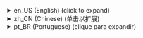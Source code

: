 <details><summary>en_US (English) (click to expand)</summary><p>

# SimpleTitle Plugin
<img src="https://github.com/LewBr/SimpleTitle_Plugin_By_LewBr/blob/master/icon.png" height="100" width="200" align="left"></img>
Plugin [SimpleTitle] for PocketMine-MP software (PMMP)

-------------
[Get the latest artefacts file here (PHAR Files)](https://github.com/LewBr/SimpleTitle_Plugin_By_LewBr/releases)
-------------

### How to use?
1) Install the file .phar last artefact
2) Restart your server if the plugin doesn't work at first
3) Change the plugin configurations as your preferences in config.yml

### Last version:
- 1.0.0
  
### Tasks:
- [x] Add rack preference settings
- [x] Add text time remain, preferred in config
- [ ] Improve translation

### Releases:

- **Stable Releases:**

| Version  | Download (PHAR) | Download (ZIP) | Download (GZIP)|
| ------- | --------------- | -------------- | -------------- |
| 1.0.0   | [here](https://github.com/LewBr/SimpleTitle_Plugin_By_LewBr/releases/download/1.0.0/SimpleTitle_v1.0.0.phar)  | [here](https://github.com/LewBr/SimpleTitle_Plugin_By_LewBr/archive/refs/tags/1.0.0.zip) |  [here](https://github.com/LewBr/SimpleTitle_Plugin_By_LewBr/archive/refs/tags/1.0.0.tar.gz) |

- **Other version release [here](https://github.com/LewBr/SimpleTitle_Plugin_By_LewBr/releases)**

### About
- Made by LewBr (Leonardo Santos Jacyntho)
- Github - http://github.com/LewBr
- Email - leonardosantow@gmail.com or leonardosantu@gmail.com or minethex@gmail.com
- Twitter - http://twitter.com/Lew_Br	
</p></details>	
<details><summary>zh_CN (Chinese) (单击以扩展)</summary><p>
</p></details>	
<details><summary>pt_BR (Portuguese) (clique para expandir)</summary><p>

# SimpleTitle Plugin
<img src="https://github.com/LewBr/SimpleTitle_Plugin_By_LewBr/blob/master/icon.png" height="100" width="200" align="left"></img>
Plugin [SimpleTitle] para o software PocketMine-MP (PMMP)

-------------
[Obtenha os últimos artefatos (arquivo PHAR) aqui](https://github.com/LewBr/LewBr-Titulo/releases)
-------------

### Como usar?
1) Instale o plugin .phar últimos artefatos
2) Reinicie seu servidor se o plugin não funcionar de primeira
3) Altere as configurações do plugin de sua preferência pelo arquivo config.yml

### Última versão:
- 1.0.0
  
### Tarefas:
- [x] Adicionar configurações de preferência do propetário
- [x] Adicionar tempo do texto permanecer, preferêncial no config
- [ ] Melhorar tradução

### Lançamentos:

- **Construções Estáveis:**

| Versão  | Download (PHAR) | Download (ZIP) | Download (GZIP)|
| ------- | --------------- | -------------- | -------------- |
| 1.0.0   | [aqui](https://github.com/LewBr/SimpleTitle_Plugin_By_LewBr/releases/download/1.0.0/SimpleTitle_v1.0.0.phar)  | [aqui](https://github.com/LewBr/SimpleTitle_Plugin_By_LewBr/archive/refs/tags/1.0.0.zip) |  [aqui](https://github.com/LewBr/SimpleTitle_Plugin_By_LewBr/archive/refs/tags/1.0.0.tar.gz) |

<br>

- **Outro lançamento de versão [aqui](https://github.com/LewBr/SimpleTitle_Plugin_By_LewBr/releases)**

## Sobre
- Feito por LewBr (Leonardo Santos Jacyntho)
- Github - http://github.com/LewBr
- Email - leonardosantow@gmail.com
- Twitter - http://twitter.com/Lew_Br
</p></details>

